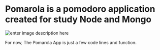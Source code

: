 # Pomarola is a pomodoro application created for study Node and Mongo
![enter image description here](https://www.flyingdonut.io/api/projects/5bacd016e4b0a5a2e84894ba/iterations/current/status.svg)

For now, The Pomarola App is just a few code lines and function.
